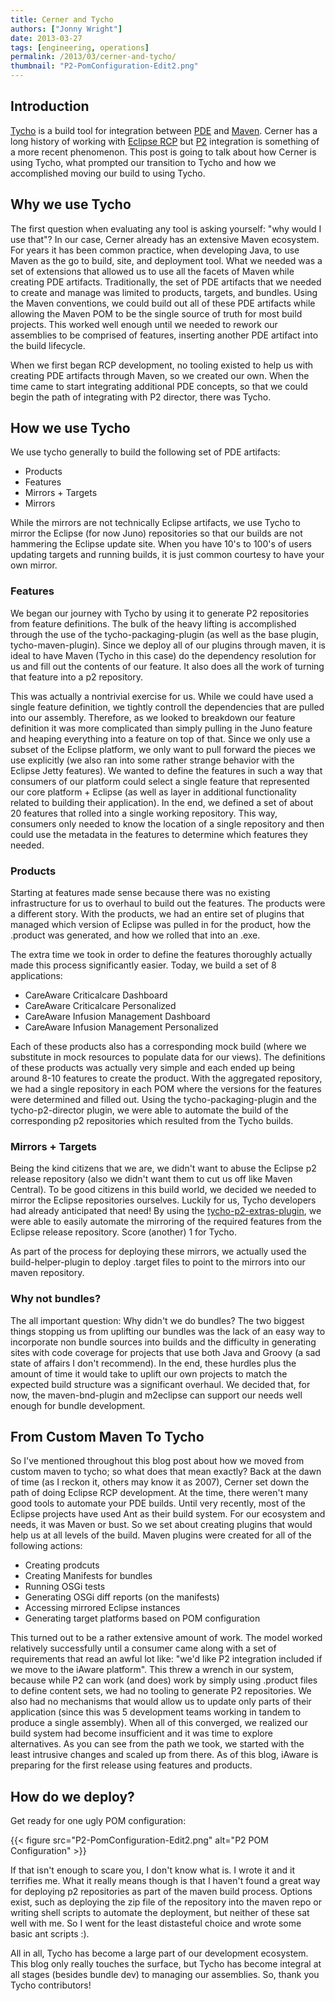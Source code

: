 ```yaml
---
title: Cerner and Tycho
authors: ["Jonny Wright"]
date: 2013-03-27
tags: [engineering, operations]
permalink: /2013/03/cerner-and-tycho/
thumbnail: "P2-PomConfiguration-Edit2.png"
---
```


## Introduction

[Tycho](http://eclipse.org/tycho/) is a build tool for integration between [PDE](http://www.eclipse.org/pde/) and [Maven](http://maven.apache.org/).  Cerner has a long history of working with [Eclipse RCP](http://www.eclipse.org/home/categories/rcp.php"") but [P2](http://www.eclipse.org/equinox/p2/) integration is something of a more recent phenomenon.  This post is going to talk about how Cerner is using Tycho, what prompted our transition to Tycho and how we accomplished moving our build to using Tycho.

## Why we use Tycho

The first question when evaluating any tool is asking yourself: "why would I use that"?  In our case, Cerner already has an extensive Maven ecosystem.  For years it has been common practice, when developing Java, to use Maven as the go to build, site, and deployment tool.  What we needed was a set of extensions that allowed us to use all the facets of Maven while creating PDE artifacts.  Traditionally, the set of PDE artifacts that we needed to create and manage was limited to products, targets, and bundles.  Using the Maven conventions, we could build out all of these PDE artifacts while allowing the Maven POM to be the single source of truth for most build projects.  This worked well enough until we needed to rework our assemblies to be comprised of features, inserting another PDE artifact into the build lifecycle.

When we first began RCP development, no tooling existed to help us with creating PDE artifacts through Maven, so we created our own.  When the time came to start integrating additional PDE concepts, so that we could begin the path of integrating with P2 director, there was Tycho.

## How we use Tycho

We use tycho generally to build the following set of PDE artifacts:

* Products
* Features
* Mirrors + Targets
* Mirrors

While the mirrors are not technically Eclipse artifacts, we use Tycho to mirror the Eclipse (for now Juno) repositories so that our builds are not hammering the Eclipse update site.  When you have 10's to 100's of users updating targets and running builds, it is just common courtesy to have your own mirror.

### Features

We began our journey with Tycho by using it to generate P2 repositories from feature definitions.  The bulk of the heavy lifting is accomplished through the use of the tycho-packaging-plugin (as well as the base plugin, tycho-maven-plugin).  Since we deploy all of our plugins through maven, it is ideal to have Maven (Tycho in this case) do the dependency resolution for us and fill out the contents of our feature.  It also does all the work of turning that feature into a p2 repository.

This was actually a nontrivial exercise for us.  While we could have used a single feature definition, we tightly controll the dependencies that are pulled into our assembly.  Therefore, as we looked to breakdown our feature definition it was more complicated than simply pulling in the Juno feature and heaping everything into a feature on top of that.  Since we only use a subset of the Eclipse platform, we only want to pull forward the pieces we use explicitly (we also ran into some rather strange behavior with the Eclipse Jetty features).  We wanted to define the features in such a way that consumers of our platform could select a single feature that represented our core platform + Eclipse (as well as layer in additional functionality related to building their application).  In the end, we defined a set of about 20 features that rolled into a single working repository.  This way, consumers only needed to know the location of a single repository and then could use the metadata in the features to determine which features they needed.

### Products

Starting at features made sense because there was no existing infrastructure for us to overhaul to build out the features.  The products were a different story.  With the products, we had an entire set of plugins that managed which version of Eclipse was pulled in for the product, how the .product was generated, and how we rolled that into an .exe.

The extra time we took in order to define the features thoroughly actually made this process significantly easier.  Today, we build a set of 8 applications:

* CareAware Criticalcare Dashboard
* CareAware Criticalcare Personalized
* CareAware Infusion Management Dashboard
* CareAware Infusion Management Personalized

Each of these products also has a corresponding mock build (where we substitute in mock resources to populate data for our views).  The definitions of these products was actually very simple and each ended up being around 8-10 features to create the product.  With the aggregated repository, we had a single repository in each POM where the versions for the features were determined and filled out.  Using the tycho-packaging-plugin and the tycho-p2-director plugin, we were able to automate the build of the corresponding p2 repositories which resulted from the Tycho builds.

### Mirrors + Targets

Being the kind citizens that we are, we didn't want to abuse the Eclipse p2 release repository (also we didn't want them to cut us off like Maven Central).  To be good citizens in this build world, we decided we needed to mirror the Eclipse repositories ourselves.  Luckily for us, Tycho developers had already anticipated that need!  By using the [tycho-p2-extras-plugin](http://wiki.eclipse.org/Tycho/Additional_Tools), we were able to easily automate the mirroring of the required features from the Eclipse release repository.  Score (another) 1 for Tycho.

As part of the process for deploying these mirrors, we actually used the build-helper-plugin to deploy .target files to point to the mirrors into our maven repository.

### Why not bundles?

The all important question: Why didn't we do bundles?  The two biggest things stopping us from uplifting our bundles was the lack of an easy way to incorporate non bundle sources into builds and the difficulty in generating sites with code coverage for projects that use both Java and Groovy (a sad state of affairs I don't recommend).  In the end, these hurdles plus the amount of time it would take to uplift our own projects to match the expected build structure was a significant overhaul.  We decided that, for now, the maven-bnd-plugin and m2eclipse can support our needs well enough for bundle development.

## From Custom Maven To Tycho

So I've mentioned throughout this blog post about how we moved from custom maven to tycho; so what does that mean exactly?  Back at the dawn of time (as I reckon it, others may know it as 2007), Cerner set down the path of doing Eclipse RCP development.  At the time, there weren't many good tools to automate your PDE builds.  Until very recently, most of the Eclipse projects have used Ant as their build system.  For our ecosystem and needs, it was Maven or bust.  So we set about creating plugins that would help us at all levels of the build.  Maven plugins were created for all of the following actions:

* Creating prodcuts
* Creating Manifests for bundles
* Running OSGi tests
* Generating OSGi diff reports (on the manifests)
* Accessing mirrored Eclipse instances
* Generating target platforms based on POM configuration

This turned out to be a rather extensive amount of work.  The model worked relatively successfully until a consumer came along with a set of requirements that read an awful lot like: "we'd like P2 integration included if we move to the iAware platform".  This threw a wrench in our system, because while P2 can work (and does) work by simply using .product files to define content sets, we had no tooling to generate P2 repositories.  We also had no mechanisms that would allow us to update only parts of their application (since this was 5 development teams working in tandem to produce a single assembly).  When all of this converged, we realized our build system had become insufficient and it was time to explore alternatives.  As you can see from the path we took, we started with the least intrusive changes and scaled up from there.  As of this blog, iAware is preparing for the first release using features and products.

## How do we deploy?

Get ready for one ugly POM configuration:

{{< figure src="P2-PomConfiguration-Edit2.png" alt="P2 POM Configuration" >}}

If that isn't enough to scare you, I don't know what is.  I wrote it and it terrifies me.  What it really means though is that I haven't found a great way for deploying p2 repositories as part of the maven build process.  Options exist, such as deploying the zip file of the repository into the maven repo or writing shell scripts to automate the deployment, but neither of these sat well with me.  So I went for the least distasteful choice and wrote some basic ant scripts :).

All in all, Tycho has become a large part of our development ecosystem.  This blog only really touches the surface, but Tycho has become integral at all stages (besides bundle dev) to managing our assemblies.  So, thank you Tycho contributors!
